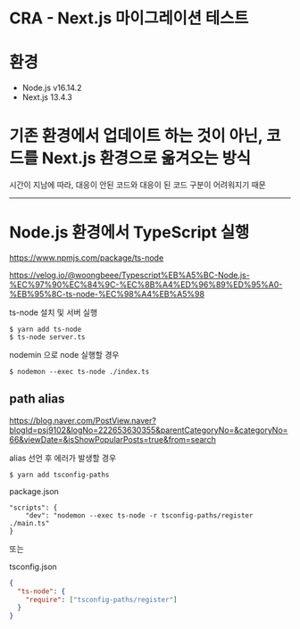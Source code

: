 # CRA - Next.js 마이그레이션 테스트

# 환경

- Node.js v16.14.2
- Next.js 13.4.3

# 기존 환경에서 업데이트 하는 것이 아닌, 코드를 Next.js 환경으로 옮겨오는 방식

시간이 지남에 따라, 대응이 안된 코드와 대응이 된 코드 구분이 어려워지기 때문

---

# Node.js 환경에서 TypeScript 실행

https://www.npmjs.com/package/ts-node

https://velog.io/@woongbeee/Typescript%EB%A5%BC-Node.js-%EC%97%90%EC%84%9C-%EC%8B%A4%ED%96%89%ED%95%A0-%EB%95%8C-ts-node-%EC%98%A4%EB%A5%98

ts-node 설치 및 서버 실행

```
$ yarn add ts-node
$ ts-node server.ts
```

nodemin 으로 node 실행할 경우

```
$ nodemon --exec ts-node ./index.ts
```

## path alias

https://blog.naver.com/PostView.naver?blogId=psj9102&logNo=222653630355&parentCategoryNo=&categoryNo=66&viewDate=&isShowPopularPosts=true&from=search

alias 선언 후 에러가 발생할 경우

```
$ yarn add tsconfig-paths
```

package.json

```
"scripts": {
    "dev": "nodemon --exec ts-node -r tsconfig-paths/register ./main.ts"
}
```

또는

tsconfig.json

```json
{
  "ts-node": {
    "require": ["tsconfig-paths/register"]
  }
}
```
